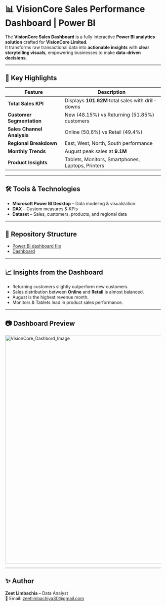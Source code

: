 # 📊 VisionCore Sales Performance Dashboard | Power BI   
The **VisionCore Sales Dashboard** is a fully interactive **Power BI analytics solution** crafted for **VisionCore Limited**.  
It transforms raw transactional data into **actionable insights** with **clear storytelling visuals**, empowering businesses to make **data-driven decisions**.

---

## 🚀 Key Highlights  
| Feature | Description |
|---------|-------------|
| **Total Sales KPI** | Displays **101.62M** total sales with drill-downs |
| **Customer Segmentation** | New (48.15%) vs Returning (51.85%) customers |
| **Sales Channel Analysis** | Online (50.6%) vs Retail (49.4%) |
| **Regional Breakdown** | East, West, North, South performance |
| **Monthly Trends** | August peak sales at **9.1M** |
| **Product Insights** | Tablets, Monitors, Smartphones, Laptops, Printers |

---

## 🛠 Tools & Technologies  
- **Microsoft Power BI Desktop** – Data modeling & visualization  
- **DAX** – Custom measures & KPIs  
- **Dataset** – Sales, customers, products, and regional data  

---

## 📂 Repository Structure  
- <a href="https://github.com/zeet0311/VisionCore-Sales-Performance-Dashboard-Power-BI-Interactive-Analytics/blob/main/VisionCore_Dashbord.pbix">Power BI dashboard file</a>
- <a href="https://github.com/zeet0311/VisionCore-Sales-Performance-Dashboard-Power-BI-Interactive-Analytics/blob/main/VisionCore_Dashbord_Image.png">Dashboard</a>

---

## 📈 Insights from the Dashboard  
- Returning customers slightly outperform new customers.  
- Sales distribution between **Online** and **Retail** is almost balanced.  
- August is the highest revenue month.  
- Monitors & Tablets lead in product sales performance.  

---

## 📷 Dashboard Preview  
<img width="1330" height="737" alt="VisionCore_Dashbord_Image" src="https://github.com/user-attachments/assets/4ba66ea9-0757-4664-9131-ca36179ff1ea" />

---

## ✨ Author  
**Zeet Limbachia** – Data Analyst  
📧 Email: zeetlimbachiya30@gmail.com
